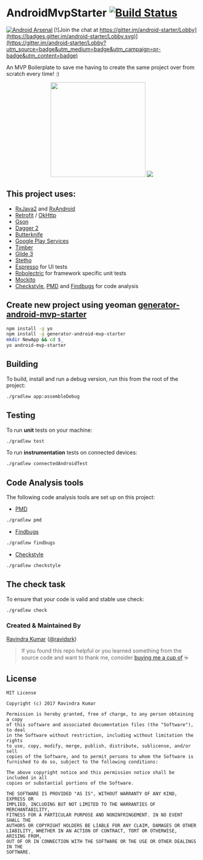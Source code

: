 # AndroidMvpStarter [![Build Status](https://travis-ci.org/androidstarters/android-starter.svg?branch=master)](https://travis-ci.org/androidstarters/android-starter)

[![Android Arsenal](https://img.shields.io/badge/Android%20Arsenal-Android%20MVP%20Starter-blue.svg?style=flat)](https://android-arsenal.com/details/3/5232)
[![Join the chat at https://gitter.im/android-starter/Lobby](https://badges.gitter.im/android-starter/Lobby.svg)](https://gitter.im/android-starter/Lobby?utm_source=badge&utm_medium=badge&utm_campaign=pr-badge&utm_content=badge)

An MVP Boilerplate to save me having to create the same project over from scratch every time! :)
<p align="center">
  <img src="http://g.recordit.co/L5selg7aIv.gif" width="250">
  <img src="http://g.recordit.co/xt4o5wTySc.gif">
</p>

## This project uses:
- [RxJava2](https://github.com/ReactiveX/RxJava) and [RxAndroid](https://github.com/ReactiveX/RxAndroid)
- [Retrofit](http://square.github.io/retrofit/) / [OkHttp](http://square.github.io/okhttp/)
- [Gson](https://github.com/google/gson)
- [Dagger 2](http://google.github.io/dagger/)
- [Butterknife](https://github.com/JakeWharton/butterknife)
- [Google Play Services](https://developers.google.com/android/guides/overview)
- [Timber](https://github.com/JakeWharton/timber)
- [Glide 3](https://github.com/bumptech/glide)
- [Stetho](http://facebook.github.io/stetho/)
- [Espresso](https://google.github.io/android-testing-support-library/) for UI tests
- [Robolectric](http://robolectric.org/) for framework specific unit tests
- [Mockito](http://mockito.org/)
- [Checkstyle](http://checkstyle.sourceforge.net/), [PMD](https://pmd.github.io/) and [Findbugs](http://findbugs.sourceforge.net/) for code analysis


## Create new project using yeoman [generator-android-mvp-starter](https://github.com/androidstarters/generator-android-mvp-starter)
```bash
npm install -g yo
npm install -g generator-android-mvp-starter
mkdir NewApp && cd $_
yo android-mvp-starter
```

## Building

To build, install and run a debug version, run this from the root of the project:
```sh
./gradlew app:assembleDebug
```
    
## Testing

To run **unit** tests on your machine:

```sh
./gradlew test
```

To run **instrumentation** tests on connected devices:

```sh
./gradlew connectedAndroidTest
```

## Code Analysis tools

The following code analysis tools are set up on this project:

* [PMD](https://pmd.github.io/)

```sh
./gradlew pmd
```

* [Findbugs](http://findbugs.sourceforge.net/)

```sh
./gradlew findbugs
```

* [Checkstyle](http://checkstyle.sourceforge.net/)

```sh
./gradlew checkstyle
```

## The check task

To ensure that your code is valid and stable use check:

```sh
./gradlew check
```

### Created & Maintained By
[Ravindra Kumar](https://github.com/ravidsrk) ([@ravidsrk](https://www.twitter.com/ravidsrk))

> If you found this repo helpful or you learned something from the source code and want to thank me, consider [buying me a cup of](https://www.paypal.me/ravidsrk) :coffee:

## License
```
MIT License

Copyright (c) 2017 Ravindra Kumar

Permission is hereby granted, free of charge, to any person obtaining a copy
of this software and associated documentation files (the "Software"), to deal
in the Software without restriction, including without limitation the rights
to use, copy, modify, merge, publish, distribute, sublicense, and/or sell
copies of the Software, and to permit persons to whom the Software is
furnished to do so, subject to the following conditions:

The above copyright notice and this permission notice shall be included in all
copies or substantial portions of the Software.

THE SOFTWARE IS PROVIDED "AS IS", WITHOUT WARRANTY OF ANY KIND, EXPRESS OR
IMPLIED, INCLUDING BUT NOT LIMITED TO THE WARRANTIES OF MERCHANTABILITY,
FITNESS FOR A PARTICULAR PURPOSE AND NONINFRINGEMENT. IN NO EVENT SHALL THE
AUTHORS OR COPYRIGHT HOLDERS BE LIABLE FOR ANY CLAIM, DAMAGES OR OTHER
LIABILITY, WHETHER IN AN ACTION OF CONTRACT, TORT OR OTHERWISE, ARISING FROM,
OUT OF OR IN CONNECTION WITH THE SOFTWARE OR THE USE OR OTHER DEALINGS IN THE
SOFTWARE.
```
